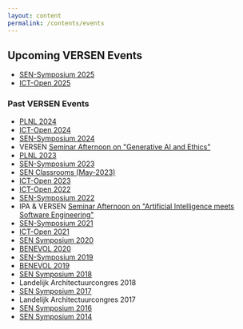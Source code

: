 ```yaml
---
layout: content
permalink: /contents/events
---
```



## Upcoming VERSEN Events

*   [SEN-Symposium 2025](https://www.sen-symposium.nl/)
*   [ICT-Open 2025](https://www.ictopen.nl/)

### Past VERSEN Events

*   [PLNL 2024](https://conf.researchr.org/home/plnl-2024)
*   [ICT-Open 2024](https://www.ictopen.nl/)
*   [SEN-Symposium 2024](https://www.sen-symposium.nl/history/2024/program)
*   VERSEN [Seminar Afternoon on "Generative AI and Ethics"](/contents/events/2023-11-20-GenerativeAIandEthics)
*   [PLNL 2023](https://conf.researchr.org/home/plnl-2023)
*   [SEN-Symposium 2023](https://www.sen-symposium.nl/history/2023/program)
*   [SEN Classrooms (May-2023)](https://forms.office.com/e/pp4PqpdHfc)
*   [ICT-Open 2023](https://www.ictopen.nl/)
*   [ICT-Open 2022](https://www.ictopen.nl/)
*   [SEN-Symposium 2022](https://www.sen-symposium.nl/history/2022/program)
*   IPA & VERSEN [Seminar Afternoon on "Artificial Intelligence meets Software Engineering"](https://ipa.win.tue.nl/?event=joint-ipa-versen-seminar-afternoon-on-artificial-intelligence-meets-software-engineering)
*   [SEN-Symposium 2021](http://www.sen-symposium.nl/history/2021/program/)
*   [ICT-Open 2021](https://www.ictopen.nl/)
*   [SEN Symposium 2020](http://www.sen-symposium.nl/history/2020/program)
*   [BENEVOL 2020](https://benevol2020.github.io/)
*   [SEN-Symposium 2019](http://www.sen-symposium.nl/history/2019/program)
*   [BENEVOL 2019](http://soft.vub.ac.be/benevol2019/)
*   [SEN Symposium 2018](http://www.sen-symposium.nl/history/2018/program)
*   Landelijk Architectuurcongres 2018
*   [SEN Symposium 2017](http://www.sen-symposium.nl/history/2017/program/)
*   Landelijk Architectuurcongres 2017
*   [SEN Symposium 2016](http://www.sen-symposium.nl/history/2016/program)
*   [SEN Symposium 2014](http://www.sen-symposium.nl/history/2014/program)
